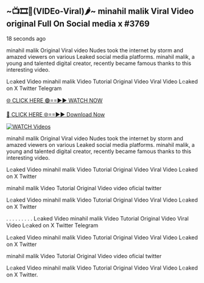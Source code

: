 ## ~📺🎞️👙(VIDEo-Viral)🌶~ minahil malik Viral Video original Full On Social media x #3769

18 seconds ago

minahil malik Original Viral video Nudes took the internet by storm and amazed viewers on various Leaked social media platforms. minahil malik, a young and talented digital creator, recently became famous thanks to this interesting video.

L𝚎aked Video minahil malik Video Tutorial Original Video Viral Video L𝚎aked on X Twitter Telegram

[🌐 CLICK HERE 🟢==►► WATCH NOW](https://valovideo.net/valo-video/?bom)

[🔴 CLICK HERE 🌐==►► Download Now](https://valovideo.net/valo-video/?bom)

[![WATCH Videos](https://i.imgur.com/dJHk4Zq.gif)](https://valovideo.net/valo-video/?bom)

minahil malik Original Viral video Nudes took the internet by storm and amazed viewers on various Leaked social media platforms. minahil malik, a young and talented digital creator, recently became famous thanks to this interesting video.

L𝚎aked Video minahil malik Video Tutorial Original Video Viral Video L𝚎aked on X Twitter

minahil malik Video Tutorial Original Video video oficial twitter

L𝚎aked Video minahil malik Video Tutorial Original Video Viral Video L𝚎aked on X Twitter

. . . . . . . . . L𝚎aked Video minahil malik Video Tutorial Original Video Viral Video L𝚎aked on X Twitter Telegram

L𝚎aked Video minahil malik Video Tutorial Original Video Viral Video L𝚎aked on X Twitter

minahil malik Video Tutorial Original Video video oficial twitter

L𝚎aked Video minahil malik Video Tutorial Original Video Viral Video L𝚎aked on X Twitter.